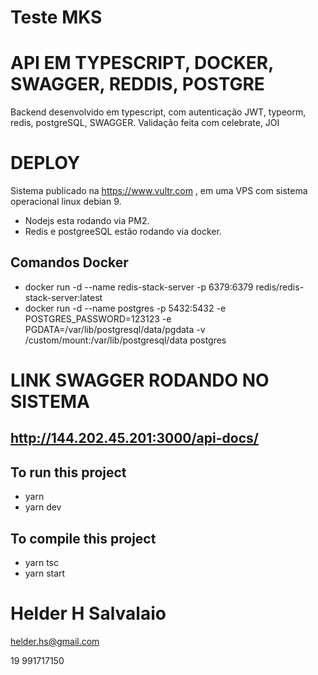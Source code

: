 # Teste MKS

# API EM TYPESCRIPT, DOCKER, SWAGGER, REDDIS, POSTGRE
Backend desenvolvido em typescript, com autenticação JWT, typeorm, redis, postgreSQL, SWAGGER.
Validação feita com celebrate, JOI

# DEPLOY
Sistema publicado na https://www.vultr.com , em uma VPS com sistema operacional linux debian 9.
* Nodejs esta rodando via PM2.
* Redis e postgreeSQL estão rodando via docker.
## Comandos Docker
* docker run -d --name redis-stack-server -p 6379:6379 redis/redis-stack-server:latest
* docker run -d --name postgres -p 5432:5432 -e POSTGRES_PASSWORD=123123 -e PGDATA=/var/lib/postgresql/data/pgdata -v /custom/mount:/var/lib/postgresql/data postgres

# LINK SWAGGER RODANDO NO SISTEMA

## http://144.202.45.201:3000/api-docs/



## To run this project

- yarn
- yarn dev

## To compile this project

* yarn tsc
* yarn start

# Helder H Salvalaio

helder.hs@gmail.com

19 991717150
